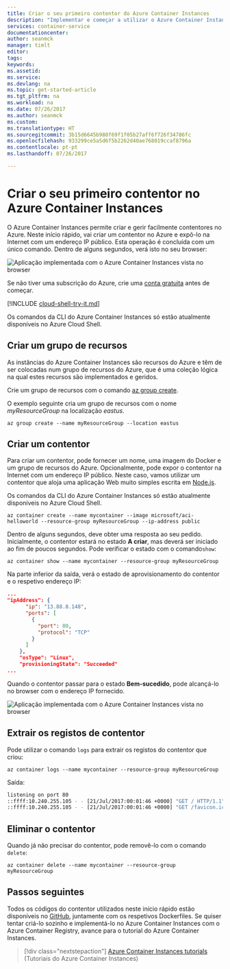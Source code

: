 ```yaml
---
title: Criar o seu primeiro contentor do Azure Container Instances
description: "Implementar e começar a utilizar o Azure Container Instances"
services: container-service
documentationcenter: 
author: seanmck
manager: timlt
editor: 
tags: 
keywords: 
ms.assetid: 
ms.service: 
ms.devlang: na
ms.topic: get-started-article
ms.tgt_pltfrm: na
ms.workload: na
ms.date: 07/26/2017
ms.author: seanmck
ms.custom: 
ms.translationtype: HT
ms.sourcegitcommit: 3b15d6645b988f69f1f05b27aff6f726f34786fc
ms.openlocfilehash: 933299ce5a5d6f5b2262d40ae768019ccaf8796a
ms.contentlocale: pt-pt
ms.lasthandoff: 07/26/2017

---
```


# <a name="create-your-first-container-in-azure-container-instances"></a>Criar o seu primeiro contentor no Azure Container Instances

O Azure Container Instances permite criar e gerir facilmente contentores no Azure. Neste início rápido, vai criar um contentor no Azure e expô-lo na Internet com um endereço IP público. Esta operação é concluída com um único comando. Dentro de alguns segundos, verá isto no seu browser:

![Aplicação implementada com o Azure Container Instances vista no browser][aci-app-browser]

Se não tiver uma subscrição do Azure, crie uma [conta gratuita](https://azure.microsoft.com/free/?WT.mc_id=A261C142F) antes de começar.

[!INCLUDE [cloud-shell-try-it.md](../../includes/cloud-shell-try-it.md)]

Os comandos da CLI do Azure Container Instances só estão atualmente disponíveis no Azure Cloud Shell.

## <a name="create-a-resource-group"></a>Criar um grupo de recursos

As instâncias do Azure Container Instances são recursos do Azure e têm de ser colocadas num grupo de recursos do Azure, que é uma coleção lógica na qual estes recursos são implementados e geridos.

Crie um grupo de recursos com o comando [az group create](/cli/azure/group#create). 

O exemplo seguinte cria um grupo de recursos com o nome *myResourceGroup* na localização *eastus*.

```azurecli-interactive 
az group create --name myResourceGroup --location eastus
```

## <a name="create-a-container"></a>Criar um contentor

Para criar um contentor, pode fornecer um nome, uma imagem do Docker e um grupo de recursos do Azure. Opcionalmente, pode expor o contentor na Internet com um endereço IP público. Neste caso, vamos utilizar um contentor que aloja uma aplicação Web muito simples escrita em [Node.js](http://nodejs.org).

Os comandos da CLI do Azure Container Instances só estão atualmente disponíveis no Azure Cloud Shell.

```azurecli-interactive
az container create --name mycontainer --image microsoft/aci-helloworld --resource-group myResourceGroup --ip-address public 
```

Dentro de alguns segundos, deve obter uma resposta ao seu pedido. Inicialmente, o contentor estará no estado **A criar**, mas deverá ser iniciado ao fim de poucos segundos. Pode verificar o estado com o comando`show`:

```azurecli-interactive
az container show --name mycontainer --resource-group myResourceGroup
```

Na parte inferior da saída, verá o estado de aprovisionamento do contentor e o respetivo endereço IP:

```json
...
"ipAddress": {
      "ip": "13.88.8.148",
      "ports": [
        {
          "port": 80,
          "protocol": "TCP"
        }
      ]
    },
    "osType": "Linux",
    "provisioningState": "Succeeded"
...
```

Quando o contentor passar para o estado **Bem-sucedido**, pode alcançá-lo no browser com o endereço IP fornecido. 

![Aplicação implementada com o Azure Container Instances vista no browser][aci-app-browser]

## <a name="pull-the-container-logs"></a>Extrair os registos de contentor

Pode utilizar o comando `logs` para extrair os registos do contentor que criou:

```azurecli-interactive
az container logs --name mycontainer --resource-group myResourceGroup
```

Saída:

```bash
listening on port 80
::ffff:10.240.255.105 - - [21/Jul/2017:00:01:46 +0000] "GET / HTTP/1.1" 200 1663 "-" "Mozilla/5.0 (Windows NT 10.0; Win64; x64) AppleWebKit/537.36 (KHTML, like Gecko) Chrome/59.0.3071.115 Safari/537.36"
::ffff:10.240.255.105 - - [21/Jul/2017:00:01:46 +0000] "GET /favicon.ico HTTP/1.1" 404 150 "http://104.210.39.122/" "Mozilla/5.0 (Windows NT 10.0; Win64; x64) AppleWebKit/537.36 (KHTML, like Gecko) Chrome/59.0.3071.115 Safari/537.36"
```

## <a name="delete-the-container"></a>Eliminar o contentor

Quando já não precisar do contentor, pode removê-lo com o comando `delete`:

```azurecli-interactive
az container delete --name mycontainer --resource-group myResourceGroup
```

## <a name="next-steps"></a>Passos seguintes

Todos os códigos do contentor utilizados neste início rápido estão disponíveis no [GitHub][app-github-repo], juntamente com os respetivos Dockerfiles. Se quiser tentar criá-lo sozinho e implementá-lo no Azure Container Instances com o Azure Container Registry, avance para o tutorial do Azure Container Instances.

> [!div class="nextstepaction"]
> [Azure Container Instances tutorials](./container-instances-tutorial-prepare-app.md) (Tutoriais do Azure Container Instances)


<!-- LINKS -->
[app-github-repo]: https://github.com/Azure-Samples/aci-helloworld.git

<!-- IMAGES -->
[aci-app-browser]: ./media/container-instances-quickstart/aci-app-browser.png

